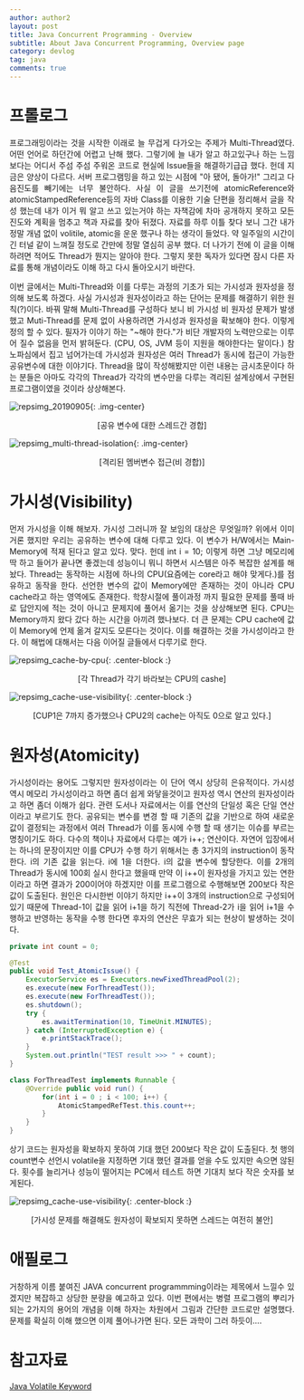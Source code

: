 ```yaml
---
author: author2
layout: post
title: Java Concurrent Programming - Overview
subtitle: About Java Concurrent Programming, Overview page
category: devlog
tag: java
comments: true
---
```


# 프롤로그
<p style='text-align: justify;'>
프로그래밍이라는 것을 시작한 이래로 늘 무겁게 다가오는 주제가 Multi-Thread였다. 어떤 언어로 하던간에 어렵고 난해    했다. 그렇기에 늘 내가 알고 하고있구나 하는 느낌 보다는 어디서 주섬 주섬 주워온 코드로 현실에 Issue들을 해결하기급급 했다. 헌데 지금은 양상이 다르다. 서버 프로그램밍을 하고 있는 시점에 "아 됐어, 돌아가!" 그리고 다음진도를    빼기에는 너무 불안하다. 사실 이 글을 쓰기전에 atomicReference와 atomicStampedReference등의    자바 Class를 이용한 기술 단편을 정리해서 글을 작성 했는데 내가 이거 뭐 알고 쓰고 있는거야 하는 자책감에 차마    공개하지 못하고 모든 진도와 계획을 멈추고 책과 자료를 찾아 뒤졌다. 자료를 하루 이틀 찾다 보니 그간 내가 정말 개념 없이 volitile, atomic을 운운 했구나 하는 생각이 들었다. 약 일주일의 시간이 긴 터널 같이 느껴질 정도로 간만에 정말 열심히 공부 했다. 더 나가기 전에 이 글을 이해하려면 적어도 Thread가 뭔지는 알아야 한다. 그렇지 못한 독자가 있다면 잠시 다른 자료를 통해 개념이라도 이해 하고 다시 돌아오시기 바란다.
</p>
<p style='text-align: justify;'>
이번 글에서는 Multi-Thread와 이를 다루는 과정의 기초가 되는 가시성과 원자성을 정의해 보도록 하겠다. 사실 가시성과 원자성이라고 하는 단어는 문제를 해결하기 위한 원칙(?)이다. 바꿔 말해 Multi-Thread를 구성하다 보니 비 가시성 비 원자성 문제가 발생 했고 Muti-Thread를 문제 없이 사용하려면 가시성과 원자성을 확보해야 한다. 이렇게 정의 할 수 있다. 필자가 이야기 하는 "~해야 한다."가 비단 개발자의 노력만으로는 이루어 질수 없음을 먼저 밝혀둔다. (CPU, OS, JVM 등이 지원을 해야한다는 말이다.) 참 노파심에서 집고 넘어가는데 가시성과 원자성은 여러 Thread가 동시에 접근이 가능한 공유변수에 대한 이야기다. Thread을 많이 작성해봤지만 이런 내용는 금시초문이다 하는 분들은 아마도 각각의 Thread가 각각의 변수만을 다루는 격리된 설계상에서 구현된 프로그램이였을 것이라 상상해본다.
</p>

![repsimg_20190905](https://jchong00.github.io/img/about-concurrent/multi-thread-shared-resource.png){: .img-center}
<p style='text-align: center;'>
[공유 변수에 대한 스레드간 경합]
</p>

![repsimg_multi-thread-isolation](https://jchong00.github.io/img/about-concurrent/multi-thread-isolation.png){: .img-center}
<p style='text-align: center;'>
[격리된 멤버변수 접근(비 경합)]
</p>

# 가시성(Visibility)
<p style='text-align: justify;'>
먼저 가시성을 이해 해보자. 가시성 그러니까 잘 보임의 대상은 무엇일까? 위에서 이미 거론 했지만 우리는 공유하는 변수에 대해 다루고 있다. 이 변수가 H/W에서는 Main-Memory에 적재 된다고 알고 있다. 맞다. 헌데 int i = 10; 이렇게 하면 그냥 메모리에 딱 하고 들어가 끝나면 좋겠는데 성능이니 뭐니 하면서 시스템은 아주 복잡한 설계를 해놨다. Thread는 동작하는 시점에 하나의 CPU(요즘에는 core라고 해야 맞게다.)를 점유하고 동작을 한다. 선언한 변수의 값이 Memory에만 존재하는 것이 아니라 CPU cache라고 하는 영역에도 존재한다. 학창시절에 풀이과정 까지 필요한 문제를 풀때 바로 답안지에 적는 것이 아니고 문제지에 풀어서 옮기는 것을 상상해보면 된다. CPU는 Memory까지 왔다 갔다 하는 시간을 아끼려 했나보다. 더 큰 문제는 CPU cache에 값이 Memory에 언제 옮겨 갈지도 모른다는 것이다. 이를 해결하는 것을 가시성이라고 한다. 이 해법에 대해서는 다음 이어질 글들에서 다루기로 한다.
</p>

![repsimg_cache-by-cpu](https://jchong00.github.io/img/about-concurrent/cache-by-cpu.png){: .center-block :}
<p style='text-align: center;'>
[각 Thread가 각기 바라보는 CPU의 cashe]
</p>

![repsimg_cache-use-visibility](https://jchong00.github.io/img/about-concurrent/cache-use-visibility.png){: .center-block :}
<p style='text-align: center;'>
[CUP1은 7까지 증가했으나 CPU2의 cache는 아직도 0으로 알고 있다.]
</p>

# 원자성(Atomicity)
<p style='text-align: justify;'>
가시성이라는 용어도 그렇지만 원자성이라는 이 단어 역시 상당히 은유적이다. 가시성 역시 메모리 가시성이라고 하면 좀더 쉽게 와닿을것이고 원자성 역시 연산의 원자성이라고 하면 좀더 이해가 쉽다. 관련 도서나 자료에서는 이를 연산의 단일성 혹은 단일 연산이라고 부르기도 한다. 공유되는 변수를 변경 할 때 기존의 값을 기반으로 하여 새로운 값이 결정되는 과정에서 여러 Thread가 이를 동시에 수행 할 때 생기는 이슈를 부르는 명칭이기도 하다. 다수의 책이나 자료에서 다루는 예가 i++; 연산이다. 자연어 입장에서는 하나의 문장이지만 이를 CPU가 수행 하기 위해서는 총 3가지의 instruction이 동작한다. i의 기존 값을 읽는다. i에 1을 더한다. i의 값을 변수에 할당한다. 이를 2개의 Thread가 동시에 100회 실시 한다고 했을때 만약 이 i++이 원자성을 가지고 있는 연한이라고 하면 결과가 200이어야 하겠지만 이를 프로그램으로 수행해보면 200보다 작은 값이 도출된다. 원인은 다시한번 이야기 하지만 i++이 3개의 instruction으로 구성되어 있기 때문에 Thread-1이 값을 읽어 i+1을 하기 직전에 Thread-2가 i을 읽어 i+1을 수행하고 반영하는 동작을 수행 한다면 후자의 연산은 무효가 되는 현상이 발생하는 것이다. 
</p>

```java
private int count = 0; 

@Test 
public void Test_AtomicIssue() { 
    ExecutorService es = Executors.newFixedThreadPool(2); 
    es.execute(new ForThreadTest()); 
    es.execute(new ForThreadTest()); 
    es.shutdown(); 
    try { 
        es.awaitTermination(10, TimeUnit.MINUTES); 
    } catch (InterruptedException e) { 
        e.printStackTrace(); 
    } 
    System.out.println("TEST result >>> " + count); 
} 

class ForThreadTest implements Runnable { 
    @Override public void run() { 
        for(int i = 0 ; i < 100; i++) { 
            AtomicStampedRefTest.this.count++; 
        } 
    } 
}
```
<p style='text-align: justify;'>
상기 코드는 원자성을 확보하지 못하여 기대 했던 200보다 작은 값이 도출된다. 첫 행의count변수 선언시 volatile을 지정하면 기대 했던 결과를 얻을 수도 있지만 속으면 않된다. 횟수를 늘리거나 성능이 떨어지는 PC에서 테스트 하면 기대치 보다 작은 숫자를 보게된다.
</p> 

![repsimg_cache-use-visibility](https://jchong00.github.io/img/about-concurrent/cache-use-visibility_problem.png){: .center-block :}
<p style='text-align: center;'>
[가시성 문제를 해결해도 원자성이 확보되지 못하면 스레드는 여전히 불안]
</p>

# 애필로그
<p style='text-align: justify;'>
거창하게 이름 붙여진 JAVA concurrent programmming이라는 제목에서 느낄수 있겠지만 복잡하고 상당한 분량을 예고하고 있다. 이번 편에서는 병렬 프로그램의 뿌리가 되는 2가지의 용어의 개념을 이해 하자는 차원에서 그림과 간단한 코드로만 설명했다. 문제를 확실히 이해 했으면 이제 풀어나가면 된다. 모든 과학이 그러 하듯이....
</p>

# 참고자료
[Java Volatile Keyword](http://tutorials.jenkov.com/java-concurrency/volatile.html)


